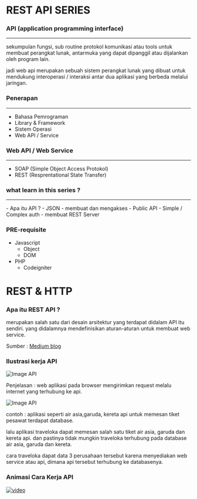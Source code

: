 # REST API SERIES

### API (application programming interface)

<hr>

sekumpulan fungsi, sub routine protokol komunikasi atau tools untuk membuat perangkat lunak, antarmuka yang dapat dipanggil atau dijalankan oleh program lain.

jadi web api merupakan sebuah sistem perangkat lunak yang dibuat untuk mendukung interoperasi / interaksi antar dua aplikasi yang berbeda melalui jaringan.

### Penerapan

<hr>

- Bahasa Pemrograman
- Library & Framework
- Sistem Operasi
- Web API / Service

### Web API / Web Service

<hr>

- SOAP (Simple Object Access Protokol)
- REST (Resprentational State Transfer)

### what learn in this series ?

<hr>
- Apa itu API ?
- JSON
  - membuat dan mengakses
- Public API
  - Simple / Complex auth
- membuat REST Server

### PRE-requisite

- Javascript
  - Object
  - DOM
- PHP
  - Codeigniter

# REST & HTTP

### Apa itu REST API ?

merupakan salah satu dari desain arsitektur yang terdapat didalam API itu sendiri. yang didalamnya mendefinisikan aturan-aturan untuk membuat web service.

Sumber : [Medium blog](https://medium.com/jagoanhosting/perbedaan-antara-api-rest-api-dan-restful-api-6a66d655a6c2)

### Ilustrasi kerja API

![Image API](https://qph.fs.quoracdn.net/main-qimg-b25c8bc4358041078b82e729781079e5-pjlq)

Penjelasan : web aplikasi pada browser mengirimkan request melalu internet yang terhubung ke api.

![Image API](https://miro.medium.com/max/1400/1*tHDBnx21dn4LCA4CDxAbew.png)

contoh : aplikasi seperti air asia,garuda, kereta api untuk memesan tiket pesawat terdapat database.

lalu aplikasi traveloka dapat memesan salah satu tiket air asia, garuda dan kereta api. dan pastinya tidak mungkin traveloka terhubung pada database air asia, garuda dan kereta.

cara traveloka dapat data 3 perusahaan tersebut karena menyediakan web service atau api, dimana api tersebut terhubung ke databasenya.

### Animasi Cara Kerja API

[![video](https://i3.ytimg.com/vi/s7wmiS2mSXY/maxresdefault.jpg)](https://www.youtube.com/embed/s7wmiS2mSXY)
